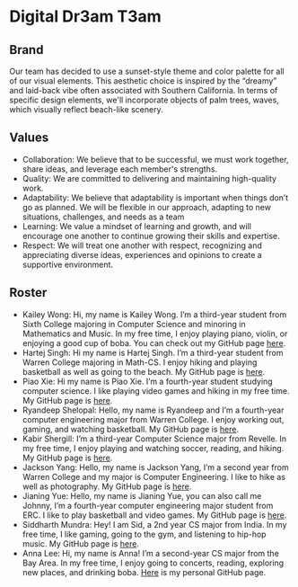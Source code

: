 # Digital Dr3am T3am

## Brand
Our team has decided to use a sunset-style theme and color palette for all of our visual elements. This aesthetic choice is inspired by the “dreamy” and laid-back vibe often associated with Southern California. In terms of specific design elements, we'll incorporate objects of palm trees, waves, which visually reflect beach-like scenery.

## Values
- Collaboration: We believe that to be successful, we must work together, share ideas, and leverage each member's strengths.
- Quality: We are committed to delivering and maintaining high-quality work.
- Adaptability: We believe that adaptability is important when things don’t go as planned. We will be flexible in our approach, adapting to new situations, challenges, and needs as a team
- Learning: We value a mindset of learning and growth, and will encourage one another to continue growing their skills and expertise.
- Respect: We will treat one another with respect, recognizing and appreciating diverse ideas, experiences and opinions to create a supportive environment.

## Roster
- Kailey Wong: Hi, my name is Kailey Wong. I’m a third-year student from Sixth College majoring in Computer Science and minoring in Mathematics and Music. In my free time, I enjoy playing piano, violin, or enjoying a good cup of boba. You can check out my GitHub page [here](https://kaileywong.github.io/cse110-page/).
- Hartej Singh: Hi my name is Hartej Singh. I’m a third-year student from Warren College majoring in Math-CS. I enjoy hiking and playing basketball as well as going to the beach. My GitHub page is [here](https://hartejsin.github.io/CSE110-L1/).
- Piao Xie: Hi my name is Piao Xie. I’m a fourth-year student studying computer science. I like playing video games and hiking in my free time. My GitHub page is [here](https://piaox.github.io/CSE110sp24/).
- Ryandeep Shelopal: Hello, my name is Ryandeep and I’m a fourth-year computer engineering major from Warren College. I enjoy working out, gaming, and watching basketball. My GitHub page is [here](https://rdshelopal.github.io/110-lab-/).
- Kabir Shergill: I’m a third-year Computer Science major from Revelle. In my free time, I enjoy playing and watching soccer, reading, and hiking. My GitHub page is [here](https://fighterkabir.github.io/Kabir-Lab-1/).
- Jackson Yang: Hello, my name is Jackson Yang, I’m a second year from Warren College and my major is Computer Engineering. I like to hike as well as photography. My GitHub page is [here](https://jacksonyangucsd.github.io/CSE110_LABS/index).
- Jianing Yue: Hello, my name is Jianing Yue, you can also call me Johnny, I’m a fourth-year computer engineering major student from ERC. I like to play basketball and video games. My GitHub page is [here](https://github.com/JianingYUE/CSE110Proj/blob/main/index.md).
- Siddharth Mundra: Hey! I am Sid, a 2nd year CS major from India. In my free time, I like gaming, going to the gym, and listening to hip-hop music. My GitHub page is [here](https://siddharthmundra.github.io/CSE110Projects/).
- Anna Lee: Hi, my name is Anna! I’m a second-year CS major from the Bay Area. In my free time, I enjoy going to concerts, reading, exploring new places, and drinking boba. [Here](https://annamlee.github.io/cse110-page/) is my personal GitHub page.
